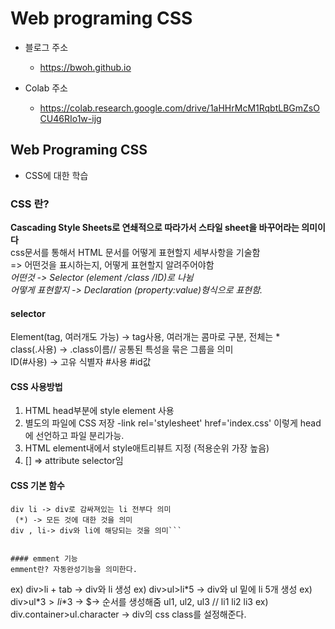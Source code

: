 # Web programing CSS

- 블로그 주소
	- https://bwoh.github.io

- Colab 주소
	- https://colab.research.google.com/drive/1aHHrMcM1RqbtLBGmZsOCU46RIo1w-ijg
	

## Web Programing CSS

- CSS에 대한 학습


### CSS 란?
__Cascading Style Sheets로 연쇄적으로 따라가서 스타일 sheet을 바꾸어라는 의미이다__     
css문서를 통해서 HTML 문서를 어떻게 표현할지 세부사항을 기술함      
=> 어떤것을 표시하는지, 어떻게 표현할지 알려주어야함    
_어떤것 -> Selector (element /class /ID)로 나뉨_      
_어떻게 표현할지 -> Declaration (property:value)형식으로 표현함._     

#### selector
Element(tag, 여러개도 가능) -> tag사용, 여러개는 콤마로 구분, 전체는 *     
class(.사용) -> .class이름// 공통된 특성을 묶은 그룹을 의미     
ID(#사용) -> 고유 식별자 #사용 #id값     


#### CSS 사용방법
1. HTML head부분에 style element 사용
2. 별도의 파일에 CSS 저장
	-link rel='stylesheet' href='index.css' 이렇게 head에 선언하고 파일 분리가능.
3. HTML element내에서 style애트리뷰트 지정 (적용순위 가장 높음)
4. [] => attribute selector임

#### CSS 기본 함수

```div > li -> 직계 자손들만 적용
div li -> div로 감싸져있는 li 전부다 의미
 (*) -> 모든 것에 대한 것을 의미
div , li-> div와 li에 해당되는 것을 의미```


#### emment 기능
emment란? 자동완성기능을 의미한다.
```
 ex) div>li + tab -> div와 li 생성
 ex) div>ul>li*5 -> div와 ul 밑에 li 5개 생성
 ex) div>ul$*3>li$*3 -> $-> 순서를 생성해줌 ul1, ul2, ul3 // li1 li2 li3
 ex) div.container>ul.character -> div의 css class를 설정해준다.
```

